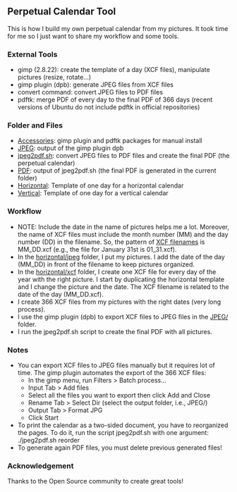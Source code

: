 ## Perpetual Calendar Tool
This is how I build my own perpetual calendar from my pictures. It took time for me so I just want to share my workflow and some tools.

### External Tools
* gimp (2.8.22): create the template of a day (XCF files), manipulate pictures (resize, rotate...)
* gimp plugin (dpb): generate JPEG files from XCF files
* convert command: convert JPEG files to PDF files
* pdftk: merge PDF of every day to the final PDF of 366 days (recent versions of Ubuntu do not include pdftk in official repositories)

### Folder and Files
* [Accessories](accessories): gimp plugin and pdftk packages for manual install
* [JPEG](JPEG): output of the gimp plugin dpb
* [jpeg2pdf.sh](jpeg2pdf.sh): convert JPEG files to PDF files and create the final PDF (the perpetual calendar)
* [PDF](PDF): output of jpeg2pdf.sh (the final PDF is generated in the current folder)
* [Horizontal](horizontal): Template of one day for a horizontal calendar
* [Vertical](vertical): Template of one day for a vertical calendar

### Workflow
* NOTE: Include the date in the name of pictures helps me a lot. Moreover, the name of XCF files must include the month number (MM) and the day number (DD) in the filename. So, the pattern of [XCF filenames](horizontal/xcf) is MM\_DD.xcf (e.g., the file for January 31st is 01\_31.xcf).
* In the [horizontal/jpeg](horizontal/jpeg) folder, I put my pictures. I add the date of the day (MM\_DD) in front of the filename to keep pictures organized.
* In the [horizontal/xcf](horizontal/xcf) folder, I create one XCF file for every day of the year with the right picture. I start by duplicating the horizontal template and I change the picture and the date. The XCF filename is related to the date of the day (MM\_DD.xcf).
* I create 366 XCF files from my pictures with the right dates (very long process).
* I use the gimp plugin (dpb) to export XCF files to JPEG files in the [JPEG/](JPEG) folder.
* I run the jpeg2pdf.sh script to create the final PDF with all pictures.

### Notes
* You can export XCF files to JPEG files manually but it requires lot of time. The gimp plugin automates the export of the 366 XCF files:
  * In the gimp menu, run Filters > Batch process...
  * Input Tab > Add files
  * Select all the files you want to export then click Add and Close
  * Rename Tab > Select Dir (select the output folder, i.e., JPEG/)
  * Output Tab > Format JPG
  * Click Start
* To print the calendar as a two-sided document, you have to reorganized the pages. To do it, run the script jpeg2pdf.sh with one argument: ./jpeg2pdf.sh reorder
* To generate again PDF files, you must delete previous generated files!

### Acknowledgement
Thanks to the Open Source community to create great tools!

